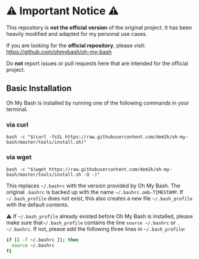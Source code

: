 # ⚠️ Important Notice ⚠️

This repository is **not the official version** of the original project. It has been heavily modified and adapted for my personal use cases.  

If you are looking for the **official repository**, please visit: https://github.com/ohmybash/oh-my-bash

Do **not** report issues or pull requests here that are intended for the official project.  

## Basic Installation

Oh My Bash is installed by running one of the following commands in your terminal.

### via curl

```shell
bash -c "$(curl -fsSL https://raw.githubusercontent.com/dem2k/oh-my-bash/master/tools/install.sh)"
```

### via wget

```shell
bash -c "$(wget https://raw.githubusercontent.com/dem2k/oh-my-bash/master/tools/install.sh -O -)"
```

This replaces `~/.bashrc` with the version provided by Oh My Bash. The original `.bashrc` is backed up with the name `~/.bashrc.omb-TIMESTAMP`.
If `~/.bash_profile` does not exist, this also creates a new file `~/.bash_profile` with the default contents.

⚠️ If `~/.bash_profile` already existed before Oh My Bash is installed, please make sure that`~/.bash_profile` contains the line `source ~/.bashrc` or `. ~/.bashrc`.
If not, please add the following three lines in `~/.bash_profile`:
```bash
if [[ -f ~/.bashrc ]]; then
  source ~/.bashrc
fi
```

